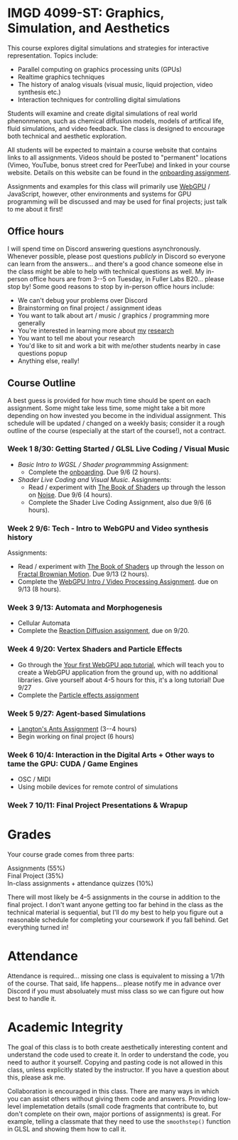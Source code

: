 # IMGD 4099-ST: Graphics, Simulation, and Aesthetics

This course explores digital simulations and strategies for interactive representation. Topics include:

- Parallel computing on graphics processing units (GPUs)  
- Realtime graphics techniques  
- The history of analog visuals (visual music, liquid projection, video synthesis etc.)  
- Interaction techniques for controlling digital simulations  

Students will examine and create digital simulations of real world phenonmenon, such as chemical diffusion models, models of artifical life, fluid simulations, and video feedback. The class is designed to encourage both technical and aesthetic exploration.  

All students will be expected to maintain a course website that contains links to all assignments. Videos should be posted to "permanent" locations (Vimeo, YouTube, bonus street cred for PeerTube) and linked in your course website. Details on this website can be found in the [onboarding assignment](./onboarding.md). 

Assignments and examples for this class will primarily use [WebGPU](https://cohost.org/mcc/post/1406157-i-want-to-talk-about-webgpu) / JavaScript, however, other environments and systems for GPU programming will be discussed and may be used for final projects; just talk to me about it first!

## Office hours
I will spend time on Discord answering questions asynchronously. Whenever possible, please post questions *publicly* in Discord so everyone can learn from the answers... and there's a good chance someone else in the class might be able to help with technical questions as well. My in-person office hours are from 3--5 on Tuesday, in Fuller Labs B20... please stop by! Some good reasons to stop by in-person office hours include:
- We can't debug your problems over Discord
- Brainstorming on final project / assignment ideas
- You want to talk about art / music / graphics / programming more generally
- You're interested in learning more about [my](http://charlie-roberts.com) [research](https://repl-wpi.github.io)
- You want to tell me about your research
- You'd like to sit and work a bit with me/other students nearby in case questions popup
- Anything else, really!

## Course Outline
A best guess is provided for how much time should be spent on each assignment. Some might take less time, some might take a bit more depending on how invested you become in the individual assignment. This schedule will be updated / changed on a weekly basis; consider it a rough outline of the course (especially at the start of the course!), not a contract.

### Week 1 8/30: Getting Started / GLSL Live Coding / Visual Music
- *Basic Intro to WGSL / Shader programmming* Assignment:  
    - Complete the [onboarding](./onboarding.md). Due 9/6 (2 hours).
- *Shader Live Coding and Visual Music*.  Assignments:  
    - Read / experiment with [The Book of Shaders](http://thebookofshaders.com) up through the lesson on [Noise](https://thebookofshaders.com/11/). Due 9/6 (4 hours).
    - Complete the Shader Live Coding Assignment, also due 9/6 (6 hours).  

### Week 2 9/6: Tech - Intro to WebGPU and Video synthesis history
Assignments:  
  - Read / experiment with [The Book of Shaders](http://thebookofshaders.com) up through the lesson on [Fractal Brownian Motion](https://thebookofshaders.com/13/). Due 9/13 (2 hours).
  - Complete the [WebGPU Intro / Video Processing Assignment](A2.video_processing.md). due on 9/13 (8 hours).  
  
### Week 3 9/13: Automata and Morphogenesis
- Cellular Automata  
- Complete the [Reaction Diffusion assignment](./A3.reaction_diffusion.md), due on 9/20.

### Week 4 9/20: Vertex Shaders and Particle Effects
- Go through the [Your first WebGPU app tutorial](https://codelabs.developers.google.com/your-first-webgpu-app#0), which will teach you to create a WebGPU application from the ground up, with no additional libraries. Give yourself about 4-5 hours for this, it's a long tutorial! Due 9/27
- Complete the [Particle effects assignment](./A4.particles.md)
   
### Week 5 9/27: Agent-based Simulations
- [Langton's Ants Assignment](./A5.vants.md) (3--4 hours)
- Begin working on final project (6 hours)

### Week 6 10/4: Interaction in the Digital Arts + Other ways to tame the GPU: CUDA / Game Engines
- OSC / MIDI
- Using mobile devices for remote control of simulations

### Week 7 10/11: Final Project Presentations &amp; Wrapup  

# Grades
Your course grade comes from three parts:

Assignments (55%)  
Final Project (35%)  
In-class assignments + attendance quizzes (10%)  

There will most likely be 4–5 assignments in the course in addition to the final project. I don't want anyone getting too far behind in the class as the technical material is sequential, but I'll do my best to help you figure out a reasonable schedule for completing your coursework if you fall behind. Get everything turned in!

# Attendance
Attendance is required... missing one class is equivalent to missing a 1/7th of the course. That said, life happens... please notify me in advance over Discord if you must absoluately must miss class so we can figure out how best to handle it.

# Academic Integrity
The goal of this class is to both create aesthetically interesting content and understand the code used to create it. In order to understand the code, you need to author it yourself. Copying and pasting code is not allowed in this class, unless explicitly stated by the instructor. If you have a question about this, please ask me.

Collaboration is encouraged in this class. There are many ways in which you can assist others without giving them code and answers. Providing low-level implemetation details (small code fragments that contribute to, but don't complete on their own, major portions of assignments) is great. For example, telling a classmate that they need to use the `smoothstep()` function in GLSL and showing them how to call it.
